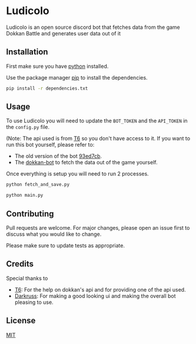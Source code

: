 # Ludicolo

Ludicolo is an open source discord bot that fetches data from the game Dokkan Battle and generates user data out of it

## Installation
First make sure you have [python](https://www.python.org/) installed.
 
Use the package manager [pip](https://pip.pypa.io/en/stable/) to install the dependencies.

```bash
pip install -r dependencies.txt
```

## Usage
To use Ludicolo you will need to update the `BOT_TOKEN` and the `API_TOKEN` in the `config.py` file.

(Note: The api used is from [T6](https://x.com/ThievingSix) so you don't have access to it. If you want to run this bot yourself, please refer to:
- The old version of the bot [93ed7cb](https://github.com/polowiper/DokkanWTBot/tree/93ed7cb861b597861e4e5a84bafe06bd6dae0540).
- The [dokkan-bot](https://github.com/polowiper/dokkan-bot-adapted) to fetch the data out of the game yourself.

Once everything is setup you will need to run 2 processes.
```bash
python fetch_and_save.py
```

```bash
python main.py
```
## Contributing

Pull requests are welcome. For major changes, please open an issue first
to discuss what you would like to change.

Please make sure to update tests as appropriate.

## Credits
Special thanks to 
- [T6](https://x.com/ThievingSix): For the help on dokkan's api and for providing one of the api used.
- [Darkruss](https://x.com/Darkruss47): For making a good looking ui and making the overall bot pleasing to use.
## License

[MIT](https://choosealicense.com/licenses/mit/)
